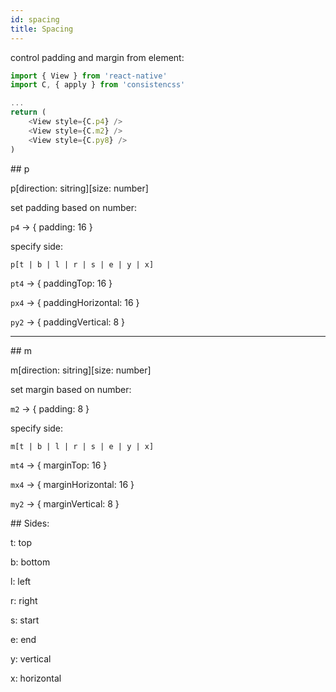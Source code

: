 ```yaml
---
id: spacing
title: Spacing
---
```


control padding and margin from element:

```js
import { View } from 'react-native'
import C, { apply } from 'consistencss'

...
return (
    <View style={C.p4} />
    <View style={C.m2} />
    <View style={C.py8} />
)
```

## p

p[direction: sitring][size: number]

set padding based on number:

`p4` -> { padding: 16 }

specify side:

`p[t | b | l | r | s | e | y | x]`

`pt4` -> { paddingTop: 16 }

`px4` -> { paddingHorizontal: 16 }

`py2` -> { paddingVertical: 8 }

---

## m

m[direction: sitring][size: number]

set margin based on number:

`m2` -> { padding: 8 }

specify side:

`m[t | b | l | r | s | e | y | x]`

`mt4` -> { marginTop: 16 }

`mx4` -> { marginHorizontal: 16 }

`my2` -> { marginVertical: 8 }

## Sides:

t: top

b: bottom

l: left

r: right

s: start

e: end

y: vertical

x: horizontal
